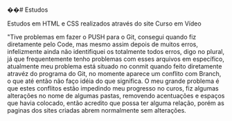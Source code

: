 ��#   E s t u d o s 

Estudos em HTML e CSS realizados através do site Curso em Vídeo

"Tive problemas em fazer o PUSH para o Git, consegui quando fiz diretamente pelo Code, mas mesmo assim depois de muitos erros, infelizmente ainda não identifiquei os totalmente todos erros, digo no plural, já que frequentemente tenho problemas com esses arquivos em específico, atualmente meu problema está situado no conmit quando feito diretamente atravéz do programa do Git, no momente aparece um conflito com Branch, o que até então não faço idéia do que significa. O meu grande problema é que estes conflitos estão impedindo meu progresso no curos, fiz algumas alterações no nome de algumas pastas, removendo acentuações e espaços que havia colocado, então acredito que possa ter alguma relação, porém as paginas dos sites criadas abrem normalmente sem alterações.
 
 
